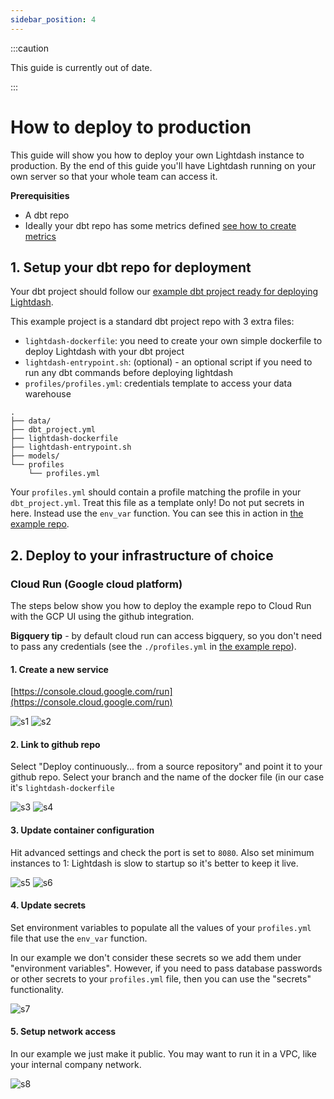 ```yaml
---
sidebar_position: 4
---
```


:::caution

This guide is currently out of date.

:::

# How to deploy to production

This guide will show you how to deploy your own Lightdash instance to production. By the end of this guide
you'll have Lightdash running on your own server so that your whole team can access it.

**Prerequisities**

- A dbt repo
- Ideally your dbt repo has some metrics defined [see how to create metrics](./how-to-create-metrics.md)

## 1. Setup your dbt repo for deployment

Your dbt project should follow our [example dbt project ready for deploying Lightdash](https://github.com/lightdash/lightdash-production-example).

This example project is a standard dbt project repo with 3 extra files:
- `lightdash-dockerfile`: you need to create your own simple dockerfile to deploy Lightdash with your dbt project
- `lightdash-entrypoint.sh`: (optional) - an optional script if you need to run any dbt commands before deploying lightdash
- `profiles/profiles.yml`: credentials template to access your data warehouse

 ```
 .
 ├── data/
 ├── dbt_project.yml
 ├── lightdash-dockerfile
 ├── lightdash-entrypoint.sh
 ├── models/
 └── profiles
     └── profiles.yml
 ```

Your `profiles.yml` should contain a profile matching the profile in your `dbt_project.yml`. Treat this file as a template
only! Do not put secrets in here. Instead use the `env_var` function. You can see this in action in [the example repo](https://github.com/lightdash/lightdash-production-example).

## 2. Deploy to your infrastructure of choice

### Cloud Run (Google cloud platform)

The steps below show you how to deploy the example repo to Cloud Run with the GCP UI using the github integration.

**Bigquery tip** - by default cloud run can access bigquery, so you don't need to pass any credentials (see the `./profiles.yml` in [the example repo](https://github.com/lightdash/lightdash-production-example)).

#### 1. Create a new service

[https://console.cloud.google.com/run](https://console.cloud.google.com/run)

![s1](assets/screenshot-gcp-1.png)
![s2](assets/screenshot-gcp-2.png)

#### 2. Link to github repo

Select "Deploy continuously... from a source repository" and point it to your github repo. Select your branch and the name of the     docker file (in our case it's `lightdash-dockerfile`

![s3](assets/screenshot-gcp-3.png)
![s4](assets/screenshot-gcp-4.png)

#### 3. Update container configuration

Hit advanced settings and check the port is set to `8080`. Also set minimum instances to 1: Lightdash is slow to startup so it's      better to keep it live.

![s5](assets/screenshot-gcp-5.png)
![s6](assets/screenshot-gcp-6.png)

#### 4. Update secrets

Set environment variables to populate all the values of your `profiles.yml` file that use the `env_var` function.

In our example we don't consider these secrets so we add them under "environment variables". However, if you need to pass database    passwords or other secrets to your `profiles.yml` file, then you can use the "secrets" functionality.

![s7](assets/screenshot-gcp-7.png)

#### 5. Setup network access

In our example we just make it public. You may want to run it in a VPC, like your internal company network.

![s8](assets/screenshot-gcp-8.png)

